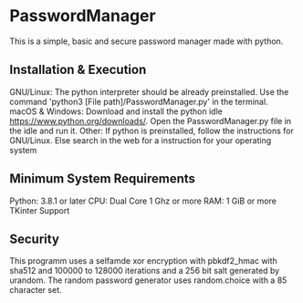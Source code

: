 # PasswordManager
This is a simple, basic and secure password manager made with python.

## Installation & Execution
GNU/Linux:
  The python interpreter should be already preinstalled. Use the command
  'python3 [File path]/PasswordManager.py' in the terminal.
macOS & Windows:
  Download and install the python idle <https://www.python.org/downloads/>.
  Open the PasswordManager.py file in the idle and run it.
Other:
  If python is preinstalled, follow the instructions for GNU/Linux. Else
  search in the web for a instruction for your operating system
  
## Minimum System Requirements
Python: 3.8.1 or later
CPU: Dual Core 1 Ghz or more
RAM: 1 GiB or more
TKinter Support

## Security
This programm uses a selfamde xor encryption with pbkdf2_hmac with sha512
and 100000 to 128000 iterations and a 256 bit salt generated by urandom.
The random password generator uses random.choice with a 85 character set.
